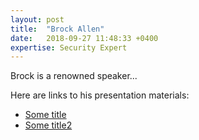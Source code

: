 ```yaml
---
layout: post
title:  "Brock Allen"
date:   2018-09-27 11:48:33 +0400
expertise: Security Expert
---
```


Brock is a renowned speaker...

Here are links to his presentation materials:

- [Some title](https://www.dropbox.com/s/63r3hr2nc0vqsyr/Workshop%20Demos.pptx?dl=1)
- [Some title2](https://www.dropbox.com/s/63r3hr2nc0vqsyr/Workshop%20Demos.pptx?dl=1)